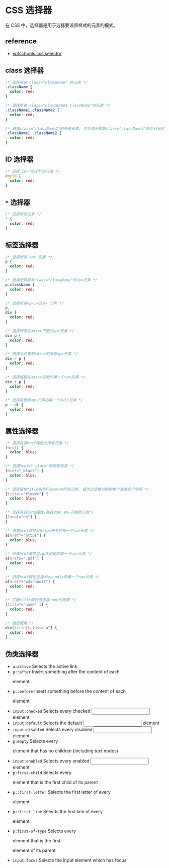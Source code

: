 # CSS 选择器

在 CSS 中，选择器是用于选择要设置样式的元素的模式。

## reference

- [w3schools css selector](https://www.w3schools.com/cssref/css_selectors.asp)

## class 选择器

```css
/* 选择所有 class="className" 的元素 */
.className {
  color: red;
}

/* 选择所有 class="className1 className"的元素 */
.className1.className2 {
  color: red;
}

/* 选择class="className2"的所有元素, 并且该元素是class="className1"的后代元素 */
.className1 .className2 {
  color: red;
}
```

## ID 选择器

```css
/* 选择 id="myId"的元素 */
#myId {
  color: red;
}
```

## `*` 选择器

```css
/* 选择所有元素 */
* {
  color: red;
}
```

## 标签选择器

```css
/* 选择所有 <p> 元素 */
p {
  color: red;
}

/* 选择所有具有class="className"的<p>元素 */
p.className {
  color: red;
}

/* 选择所有<p>,<div> 元素 */
p,
div {
  color: red;
}

/* 选择所有在<div>下面的<p>元素 */
div p {
  color: red;
}

/* 选择父元素是<div>的所有<p>元素 */
div > p {
  color: red;
}

/* 选择紧跟在<div>后面的第一个<p>元素 */
div + p {
  color: red;
}

/* 选择前面有<p>元素的每一个<ul>元素 */
p ~ ul {
  color: red;
}
```

## 属性选择器

```css
/* 选择具有href属性的所有元素 */
[href] {
  color: blue;
}

/* 选择href="_black"的所有元素 */
[href="_black"] {
  color: blue;
}

/* 选择属性title包含flower的所有元素, 值为以空格分割的单个或者多个字符 */
[title~="flower"] {
  color: blue;
}

/* 选择具有lang属性,并且以en,en-开始的元素*/
[lang|="en"] {
}

/* 选择href属性以https开头的每一个<a>元素 */
a[href^="https"] {
  color: blue;
}

/* 选择href属性以.pdf结尾的每一个<a>元素 */
a[href$=".pdf"] {
  color: red;
}

/* 选择href属性包含w3schools的每一个<a>元素 */
a[href*="w3schools"] {
  color: red;
}

/* 匹配title属性值包含name的元素 */
[title*="name" i] {
  color: red;
}

/* 组合使用 */
div[title][class="a"] {
  color: red;
}
```

## 伪类选择器

- `a:active` Selects the active link
- `p::after` Insert something after the content of each <p> element
- `p::before` Insert something before the content of each <p> element
- `input:checked` Selects every checked <input> element
- `input:default` Selects the default <input> element
- `input:disabled` Selects every disabled <input> element
- `p:empty` Selects every <p> element that has no children (including text nodes)
- `input:enabled` Selects every enabled <input> element
- `p:first-child` Selects every <p> element that is the first child of its parent
- `p::first-letter` Selects the first letter of every <p> element
- `p::first-line` Selects the first line of every <p> element
- `p:first-of-type` Selects every <p> element that is the first <p> element of its parent
- `input:focus` Selects the input element which has focus
